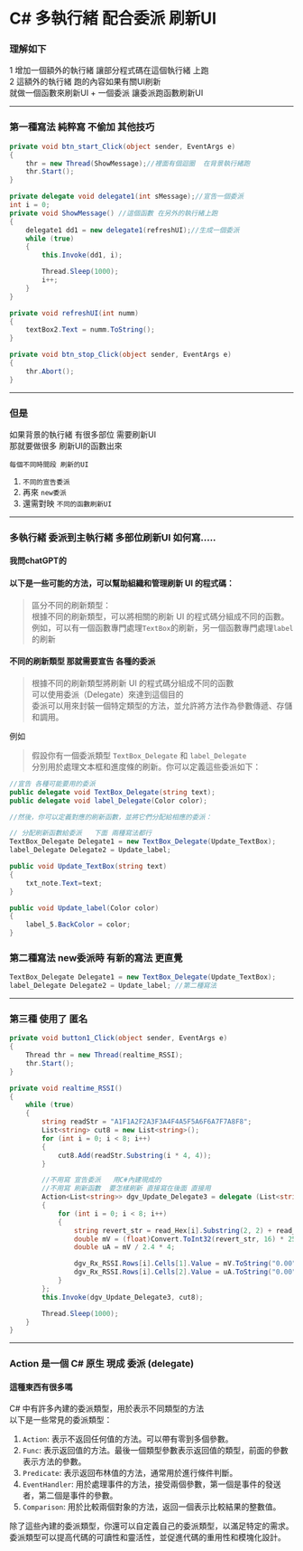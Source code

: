 
# C#   多執行緒 配合委派 刷新UI
### 理解如下    
1 增加一個額外的執行緒   讓部分程式碼在這個執行緒 上跑  
2 這額外的執行緒   跑的內容如果有關UI刷新  
就做一個函數來刷新UI   +  一個委派    讓委派跑函數刷新UI 

---
### 第一種寫法  純粹寫 不偷加 其他技巧
```csharp
private void btn_start_Click(object sender, EventArgs e)
{
    thr = new Thread(ShowMessage);//裡面有個迴圈  在背景執行緒跑
    thr.Start();
}

private delegate void delegate1(int sMessage);//宣告一個委派
int i = 0;
private void ShowMessage() //這個函數 在另外的執行緒上跑
{
    delegate1 dd1 = new delegate1(refreshUI);//生成一個委派
    while (true)
    {
        this.Invoke(dd1, i);

        Thread.Sleep(1000);
        i++;
    }
}

private void refreshUI(int numm)
{
    textBox2.Text = numm.ToString();
}

private void btn_stop_Click(object sender, EventArgs e)
{
    thr.Abort();
}
```
---
### 但是   
如果背景的執行緒  有很多部位  需要刷新UI  
那就要做很多   刷新UI的函數出來

`每個不同時間段 刷新的UI`  
1. `不同的宣告委派` 
2. 再來 `new委派`  
3. 還需對映 `不同的函數刷新UI`

---  
### 多執行緒 委派到主執行緒 多部位刷新UI  如何寫.....
#### 我問chatGPT的
#### 以下是一些可能的方法，可以幫助組織和管理刷新 UI 的程式碼：

>區分不同的刷新類型：  
>根據不同的刷新類型，可以將相關的刷新 UI 的程式碼分組成不同的函數。  
>例如，可以有一個函數專門處理`TextBox`的刷新，另一個函數專門處理`label`的刷新

#### 不同的刷新類型  那就需要宣告  各種的委派

>根據不同的刷新類型將刷新 UI 的程式碼分組成不同的函數  
>可以使用委派（Delegate）來達到這個目的  
>委派可以用來封裝一個特定類型的方法，並允許將方法作為參數傳遞、存儲和調用。


例如  
>假設你有一個委派類型 `TextBox_Delegate` 和 `label_Delegate`  
>分別用於處理文本框和進度條的刷新。你可以定義這些委派如下：

```csharp
//宣告 各種可能要用的委派   
public delegate void TextBox_Delegate(string text);
public delegate void label_Delegate(Color color);

//然後，你可以定義對應的刷新函數，並將它們分配給相應的委派：

// 分配刷新函數給委派   下面 兩種寫法都行
TextBox_Delegate Delegate1 = new TextBox_Delegate(Update_TextBox);
label_Delegate Delegate2 = Update_label;

public void Update_TextBox(string text)
{
    txt_note.Text=text;
}

public void Update_label(Color color)
{
    label_5.BackColor = color;
}
```
### 第二種寫法  new委派時 有新的寫法 更直覺
```csharp
TextBox_Delegate Delegate1 = new TextBox_Delegate(Update_TextBox);
label_Delegate Delegate2 = Update_label; //第二種寫法
```

---
### 第三種  使用了 匿名  

```csharp
private void button1_Click(object sender, EventArgs e)
{
    Thread thr = new Thread(realtime_RSSI);
    thr.Start();
}

private void realtime_RSSI()
{
    while (true)
    {
        string readStr = "A1F1A2F2A3F3A4F4A5F5A6F6A7F7A8F8";
        List<string> cut8 = new List<string>();
        for (int i = 0; i < 8; i++)
        {
            cut8.Add(readStr.Substring(i * 4, 4));
        }

        //不用寫 宣告委派   用C#內建現成的
        //不用寫 刷新函數  要怎樣刷新 直接寫在後面 直接用
        Action<List<string>> dgv_Update_Delegate3 = delegate (List<string> read_Hex)
        {
            for (int i = 0; i < 8; i++)
            {
                string revert_str = read_Hex[i].Substring(2, 2) + read_Hex[i].Substring(0, 2);
                double mV = (float)Convert.ToInt32(revert_str, 16) * 2500 / 4096;
                double uA = mV / 2.4 * 4;

                dgv_Rx_RSSI.Rows[i].Cells[1].Value = mV.ToString("0.00");
                dgv_Rx_RSSI.Rows[i].Cells[2].Value = uA.ToString("0.00");
            }
        };
        this.Invoke(dgv_Update_Delegate3, cut8);

        Thread.Sleep(1000);
    }
}
```
---
### Action<int> 是一個 C# 原生 現成 委派 (delegate) 
#### 這種東西有很多嗎
C# 中有許多內建的委派類型，用於表示不同類型的方法  
以下是一些常見的委派類型：

1. `Action`: 表示不返回任何值的方法。可以帶有零到多個參數。
2. `Func`: 表示返回值的方法。最後一個類型參數表示返回值的類型，前面的參數表示方法的參數。
3. `Predicate`: 表示返回布林值的方法，通常用於進行條件判斷。
4. `EventHandler`: 用於處理事件的方法，接受兩個參數，第一個是事件的發送者，第二個是事件的參數。
5. `Comparison`: 用於比較兩個對象的方法，返回一個表示比較結果的整數值。

除了這些內建的委派類型，你還可以自定義自己的委派類型，以滿足特定的需求。委派類型可以提高代碼的可讀性和靈活性，並促進代碼的重用性和模塊化設計。